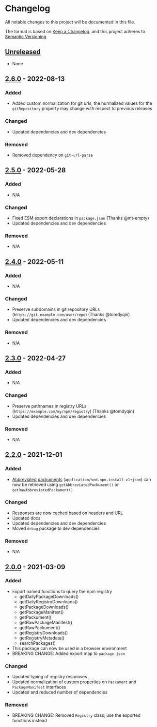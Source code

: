 # Changelog

All notable changes to this project will be documented in this file.

The format is based on [Keep a Changelog](https://keepachangelog.com/en/1.1.0/),
and this project adheres to [Semantic Versioning](https://semver.org/spec/v2.0.0.html).

## [Unreleased]

- None

## [2.6.0] - 2022-08-13

### Added

- Added custom normalization for git urls; the normalized values for the `gitRepository` property may change with respect to previous releases

### Changed

- Updated dependencies and dev dependencies

### Removed

- Removed dependency on `git-url-parse`

## [2.5.0] - 2022-05-28

### Added

- N/A

### Changed

- Fixed ESM export declarations in `package.json` (Thanks @mt-empty)
- Updated dependencies and dev dependencies

### Removed

- N/A

## [2.4.0] - 2022-05-11

### Added

- N/A

### Changed

- Preserve subdomains in git repository URLs (`https://git.example.com/user/repo`) (Thanks @tomdyqin)
- Updated dependencies and dev dependencies

### Removed

- N/A

## [2.3.0] - 2022-04-27

### Added

- N/A

### Changed

- Preserve pathnames in registry URLs (`https://example.com/my/npm/registry`) (Thanks @tomdyqin)
- Updated dependencies and dev dependencies

### Removed

- N/A

## [2.2.0] - 2021-12-01

### Added

- [Abbreviated packuments](https://github.com/npm/registry/blob/master/docs/responses/package-metadata.md#abbreviated-metadata-format) (`application/vnd.npm.install-v1+json`) can now be retrieved using `getAbbreviatedPackument()` or `getRawAbbreviatedPackument()`

### Changed

- Responses are now cached based on headers and URL
- Updated docs
- Updated dependencies and dev dependencies
- Moved `debug` package to dev dependencies

### Removed

- N/A

## [2.0.0] - 2021-03-09

### Added

- Export named functions to query the npm registry
  - getDailyPackageDownloads()
  - getDailyRegistryDownloads()
  - getPackageDownloads()
  - getPackageManifest()
  - getPackument()
  - getRawPackageManifest()
  - getRawPackument()
  - getRegistryDownloads()
  - getRegistryMetadata()
  - searchPackages()
- This package can now be used in a browser environment
- BREAKING CHANGE: Added export map to `package.json`

### Changed

- Updated typing of registry responses
- Updated normalization of custom properties on `Packument` and `PackageManifest` interfaces
- Updated and reduced number of dependencies

### Removed

- BREAKING CHANGE: Removed `Registry` class; use the exported functions instead

[unreleased]: https://github.com/velut/node-query-registry/compare/v2.6.0...HEAD
[2.0.0]: https://github.com/velut/node-query-registry/compare/v1.2.0...v2.0.0
[2.2.0]: https://github.com/velut/node-query-registry/compare/v2.0.0...v2.2.0
[2.3.0]: https://github.com/velut/node-query-registry/compare/v2.2.0...v2.3.0
[2.4.0]: https://github.com/velut/node-query-registry/compare/v2.3.0...v2.4.0
[2.5.0]: https://github.com/velut/node-query-registry/compare/v2.4.0...v2.5.0
[2.6.0]: https://github.com/velut/node-query-registry/compare/v2.5.0...v2.6.0
